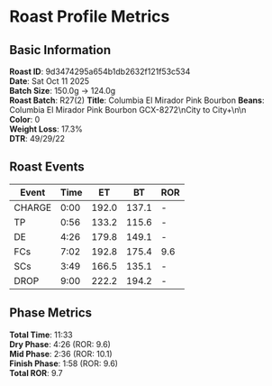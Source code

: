 # Roast Profile Metrics

## Basic Information
**Roast ID**: 9d3474295a654b1db2632f121f53c534  
**Date**: Sat Oct 11 2025  
**Batch Size**: 150.0g → 124.0g  
**Roast Batch**: R27(2)
**Title**: Columbia El Mirador Pink Bourbon
**Beans**: Columbia El Mirador Pink Bourbon GCX-8272\nCity to City+\n\n  
**Color**: 0  
**Weight Loss**: 17.3%  
**DTR**: 49/29/22  

## Roast Events

| Event | Time | ET | BT | ROR |
|-------|------|----|----|-----|
| CHARGE | 0:00 | 192.0 | 137.1 | - |
| TP | 0:56 | 133.2 | 115.6 | - |
| DE | 4:26 | 179.8 | 149.1 | - |
| FCs | 7:02 | 192.8 | 175.4 | 9.6 |
| SCs | 3:49 | 166.5 | 135.1 | - |
| DROP | 9:00 | 222.2 | 194.2 | - |

## Phase Metrics
**Total Time**: 11:33  
**Dry Phase**: 4:26 (ROR: 9.6)  
**Mid Phase**: 2:36 (ROR: 10.1)  
**Finish Phase**: 1:58 (ROR: 9.6)  
**Total ROR**: 9.7  
